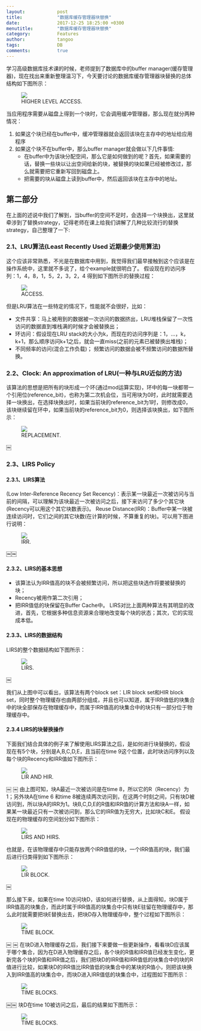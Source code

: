 ```yaml
---
layout:            post
title:             "数据库缓存管理器块替换"
date:              2017-12-25 18:25:00 +0300
menutitle:         "数据库缓存管理器块替换"
category:          Features
author:            tangoo
tags:              DB
comments:          true
---
```


学习高级数据库技术课的时候，老师提到了数据库中的buffer manager(缓存管理器)，现在找出来重新整理温习下，今天要讨论的数据库缓存管理器块替换的总体结构如下图所示：
<figure>
   <img src='{{ "/media/img/2017/higher-level-access.gif" | absolute_url }}' />
   <figcaption>HIGHER LEVEL ACCESS.</figcaption>
</figure>

当应用程序需要从磁盘上得到一个块时，它会调用缓冲管理器，那么现在就分两种情况：

1. 如果这个块已经在buffer中，缓冲管理器就会返回该块在主存中的地址给应用程序
2. 如果这个块不在buffer中，那么buffer manager就会做以下几件事情:
    - 在buffer中为该块分配空间，那么它是如何做到的呢？首先，如果需要的话，替换一些块以让出空间给新的块，被替换的块如果已经被修改过，那么就需要把它重新写回到磁盘上。
    - 把需要的块从磁盘上读到buffer中，然后返回该块在主存中的地址。

## 第二部分
在上面的述说中我们了解到，当buffer的空间不足时，会选择一个块换出，这里就牵涉到了替换strategy，记得老师在课上给我们讲解了几种比较流行的替换strategy，自己整理了一下:
### 2.1、LRU算法(Least Recently Used 近期最少使用算法)
这个应该非常熟悉，不光是在数据库中用到，我觉得我们最早接触到这个应该是在操作系统中，这里就不多说了，给个example就很明白了。
假设现在的访问序列：1，4，8，1，5，2，3，2，4
得到如下图所示的替换过程：
<figure>
   <img src='{{ "/media/img/2017/access.gif" | absolute_url }}' />
   <figcaption>ACCESS.</figcaption>
</figure>

但是LRU算法在一些特定的情况下，性能就不会很好，比如：
- 文件共享：马上被用到的数据被一次访问的数据挤出，LRU堆栈保留了一次性访问的数据直到堆栈满的时候才会被替换出；
- 环访问：假设现在LRU stack的大小为k，而现在的访问序列是：1，…，k，k+1，那么顺序访问k+1之后，就会一直miss(之前的元素已被替换出堆栈)；
- 不同频率的访问(混合工作负载)；
频繁访问的数据会被不频繁访问的数据所替换。

### 2.2、Clock: An approximation of LRU(一种与LRU近似的方法)
该算法的思想是把所有的块形成一个环(通过mod运算实现)，环中的每一块都带一个引用位(reference_bit)，也称为第二次机会位，当可用块为0时，此时就需要选择一块换出，在选择块换出时，如果当前块的reference_bit为1时，则修改成0，该块继续留在环中，如果当前块的reference_bit为0，则选择该块换出，如下图所示：
<figure>
   <img src='{{ "/media/img/2017/replacement.gif" | absolute_url }}' />
   <figcaption>REPLACEMENT.</figcaption>
</figure>￼

### 2.3、LIRS Policy
#### 2.3.1、LIRS算法
(Low Inter-Reference Recency Set Recency)：表示某一块最近一次被访问与当前的间隔，可以理解为该块最近一次被访问之后，接下来访问了多少个其它块(Recency可以用这个其它块数表示)。
Reuse Distance(IRR)：Buffer中某一块被连续访问时，它们之间的其它块数(在计算的时候，不算重复的块)。可以用下图进行说明：
<figure>
   <img src='{{ "/media/img/2017/irr.gif" | absolute_url }}' />
   <figcaption>IRR.</figcaption>
</figure>￼￼

#### 2.3.2、LIRS的基本思想
- 该算法认为IRR值高的块不会被频繁访问，所以把这些块选作将要被替换的块；
- Recency被用作第二次引用；
- 把IRR值低的块保留在Buffer Cache中。
LIRS对比上面两种算法有其明显的改进，首先，它根据多种信息资源来合理地改变每个块的状态；其次，它的实现成本低。

#### 2.3.3、LIRS的数据结构
LIRS的整个数据结构如下图所示：
<figure>
   <img src='{{ "/media/img/2017/lirs.gif" | absolute_url }}' />
   <figcaption>LIRS.</figcaption>
</figure>￼

我们从上图中可以看出，该算法有两个block set：LIR block set和HIR block set，同时整个物理缓存也由两部分组成，并且也可以知道，属于IRR值低的块集合中的块全部保存在物理缓存中，而属于IRR值高的块集合中的块只有一部分位于物理缓存中。

#### 2.3.4 LIRS的块替换操作
下面我们结合具体的例子来了解使用LIRS算法之后，是如何进行块替换的，假设现在有5个块，分别是A,B,C,D,E，且当前在time 9这个位置，此时块访问序列以及每个块的Recency和IRR值如下图所示：
<figure>
   <img src='{{ "/media/img/2017/lir-hir.gif" | absolute_url }}' />
   <figcaption>LIR AND HIR.</figcaption>
</figure>￼
￼
由上图可知，块A最近一次被访问是在time 8，所以它的R（Recency）为1；另外块A在time 6 和time 8被连续两次访问到，在这两个时刻之间，只有块D被访问到，所以块A的IRR为1。块B,C,D,E的R值和IRR值的计算方法和块A一样，如果某一块最近只有一次被访问到，那么它的IRR值为无穷大，比如块C和E。
假设现在的物理缓存的空间划分如下图所示：
<aside>
<figure class="right">
<img src='{{ "/media/img/2017/lirs-hirs.gif" | absolute_url }}' />
<figcaption>LIRS AND HIRS.</figcaption>
</figure>
</aside>

也就是，在该物理缓存中只能存放两个IRR值低的块，一个IRR值高的块，我们最后进行归类得到如下图所示：
<figure>
   <img src='{{ "/media/img/2017/lir-block.gif" | absolute_url }}' />
   <figcaption>LIR BLOCK.</figcaption>
</figure>￼

那么接下来，如果在time 10访问块D，该如何进行替换，从上面得知，块D属于IRR值高的块集合，而此时属于IRR值高的块集合中只有块E驻留在物理缓存中，那么此时就需要把块E替换出去，把块D存入物理缓存中，整个过程如下图所示：
<figure>
   <img src='{{ "/media/img/2017/time-block.gif" | absolute_url }}' />
   <figcaption>TIME BLOCK.</figcaption>
</figure>￼
￼
在块D进入物理缓存之后，我们接下来要做一些更新操作，看看块D应该属于哪个集合，因为在D进入物理缓存之后，各个块的R值和IRR值已经发生变化，更新完各个块的R值和IRR值之后，我们把块D的IRR值和IRR值低的块集合中的块的R值进行比较，如果块D的IRR值比IRR值低的块集合中的某块的R值小，则把该块换入到IRR值高的块集合中，而块D进入IRR值低的块集合中，过程图如下图所示：
<figure>
   <img src='{{ "/media/img/2017/time-blocks.gif" | absolute_url }}' />
   <figcaption>TIME BLOCKS.</figcaption>
</figure>￼￼
块D在time 10被访问之后，最后的结果如下图所示：
<figure>
   <img src='{{ "/media/img/2017/time-blocks2.gif" | absolute_url }}' />
   <figcaption>TIME BLOCKS.</figcaption>
</figure>